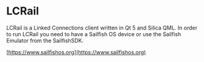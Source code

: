 # LCRail

LCRail is a Linked Connections client written in Qt 5 and Silica QML.
In order to run LCRail you need to have a Sailfish OS device or use the Sailfish Emulator from the SailfishSDK.

[https://www.sailfishos.org](https://www.sailfishos.org)
